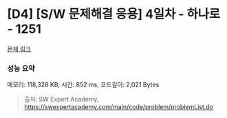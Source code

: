 # [D4] [S/W 문제해결 응용] 4일차 - 하나로 - 1251 

[문제 링크](https://swexpertacademy.com/main/code/problem/problemDetail.do?contestProbId=AV15StKqAQkCFAYD) 

### 성능 요약

메모리: 118,328 KB, 시간: 852 ms, 코드길이: 2,021 Bytes



> 출처: SW Expert Academy, https://swexpertacademy.com/main/code/problem/problemList.do